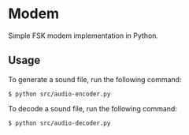 # Modem

Simple FSK modem implementation in Python.

## Usage

To generate a sound file, run the following command:

```
$ python src/audio-encoder.py
```

To decode a sound file, run the following command:

```
$ python src/audio-decoder.py
```
